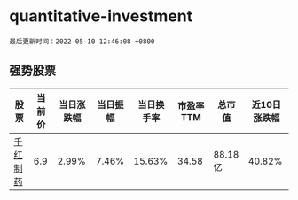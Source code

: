 # quantitative-investment

`最后更新时间：2022-05-10 12:46:08 +0800`

## 强势股票

|股票|当前价|当日涨跌幅|当日振幅|当日换手率|市盈率TTM|总市值|近10日涨跌幅|
|----|----|----|----|----|----|----|----|
|[千红制药](https://xueqiu.com/S/SZ002550)|6.9|2.99%|7.46%|15.63%|34.58|88.18亿|40.82%|
